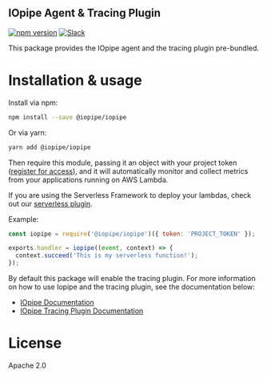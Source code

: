 IOpipe Agent & Tracing Plugin
-----------------------------

[![npm version](https://badge.fury.io/js/%40iopipe%2Fiopipe.svg)](https://badge.fury.io/js/%40iopipe%2Fiopipe)
[![Slack](https://img.shields.io/badge/chat-slack-ff69b4.svg)](https://iopipe-community.slack.com/)

This package provides the IOpipe agent and the tracing plugin pre-bundled.

# Installation & usage

Install via npm:

```bash
npm install --save @iopipe/iopipe
```

Or via yarn:

```bash
yarn add @iopipe/iopipe
```

Then require this module, passing it an object with your project token ([register for access](https://www.iopipe.com)), and it will automatically monitor and collect metrics from your applications running on AWS Lambda.

If you are using the Serverless Framework to deploy your lambdas, check out our [serverless plugin](https://github.com/iopipe/serverless-plugin-iopipe).

Example:

```js
const iopipe = require('@iopipe/iopipe')({ token: 'PROJECT_TOKEN' });

exports.handler = iopipe((event, context) => {
  context.succeed('This is my serverless function!');
});
```

By default this package will enable the tracing plugin. For more information on how to use Iopipe and the tracing plugin, see the documentation below:
- [IOpipe Documentation](https://github.com/iopipe/iopipe-js-core#readme)
- [IOpipe Tracing Plugin Documentation](https://github.com/iopipe/iopipe-plugin-trace#readme)

# License

Apache 2.0
